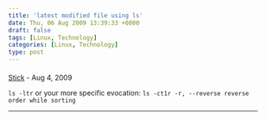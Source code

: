 ```yaml
---
title: 'latest modified file using ls'
date: Thu, 06 Aug 2009 13:39:33 +0000
draft: false
tags: [Linux, Technology]
categories: [Linux, Technology]
type: post
---
```



#### 
[Stick](http://www.miscellaneous.net "stick@miscellaneous.net") - <time datetime="2009-08-06 10:35:56">Aug 4, 2009</time>

`ls -ltr` or your more specific evocation: `ls -ct1r -r, --reverse reverse order while sorting`
<hr />

